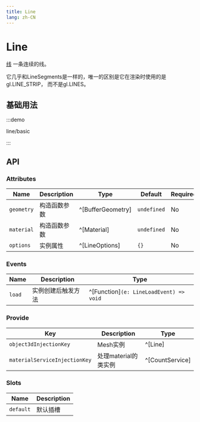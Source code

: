 ```yaml
---
title: Line
lang: zh-CN
---
```


# Line

[线](https://threejs.org/docs/index.html#api/zh/objects/Line)
一条连续的线。

它几乎和LineSegments是一样的，唯一的区别是它在渲染时使用的是gl.LINE_STRIP， 而不是gl.LINES。


## 基础用法

:::demo

line/basic

:::

## API

### Attributes

| Name       | Description  | Type                                      | Default     | Required |
| ---------- | ------------ | ----------------------------------------- | ----------- | -------- |
| `geometry` | 构造函数参数 | ^[BufferGeometry<NormalBufferAttributes>] | `undefined` | No       |
| `material` | 构造函数参数 | ^[Material]                               | `undefined` | No       |
| `options`  | 实例属性     | ^[LineOptions]                            | `{}`        | No       |

### Events

| Name   | Description        | Type                                    |
| ------ | ------------------ | --------------------------------------- |
| `load` | 实例创建后触发方法 | ^[Function]`(e: LineLoadEvent) => void` |

### Provide

| Key                           | Description          | Type                      |
| ----------------------------- | -------------------- | ------------------------- |
| `object3dInjectionKey`        | Mesh实例             | ^[Line]                   |
| `materialServiceInjectionKey` | 处理material的类实例 | ^[CountService<Material>] |

### Slots

| Name      | Description |
| --------- | ----------- |
| `default` | 默认插槽    |

